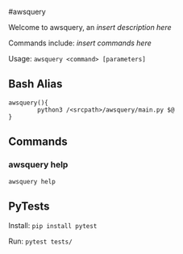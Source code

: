 #awsquery

Welcome to awsquery, an _insert description here_

Commands include: _insert commands here_

Usage: `awsquery <command> [parameters]`

## Bash Alias

    awsquery(){
            python3 /<srcpath>/awsquery/main.py $@
    }

## Commands

### awsquery help

`awsquery help`

## PyTests

Install: `pip install pytest`

Run: `pytest tests/`